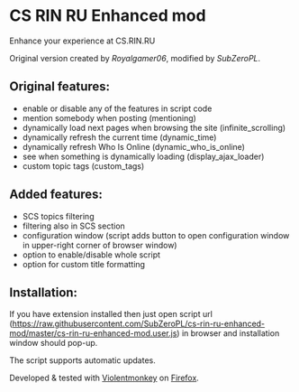 # CS RIN RU Enhanced mod
Enhance your experience at CS.RIN.RU

Original version created by *Royalgamer06*, modified by _SubZeroPL_.

## Original features:
- enable or disable any of the features in script code
- mention somebody when posting (mentioning)
- dynamically load next pages when browsing the site (infinite_scrolling)
- dynamically refresh the current time (dynamic_time)
- dynamically refresh Who Is Online (dynamic_who_is_online)
- see when something is dynamically loading (display_ajax_loader)
- custom topic tags (custom_tags)

## Added features:
- SCS topics filtering
- filtering also in SCS section
- configuration window (script adds button to open configuration window in upper-right corner of browser window)
- option to enable/disable whole script
- option for custom title formatting

## Installation:
If you have extension installed then just open script url (https://raw.githubusercontent.com/SubZeroPL/cs-rin-ru-enhanced-mod/master/cs-rin-ru-enhanced-mod.user.js) in browser and installation window should pop-up.

The script supports automatic updates.

Developed & tested with [Violentmonkey](https://violentmonkey.github.io/) on [Firefox](https://www.mozilla.org/en-US/firefox/new/).
